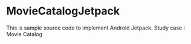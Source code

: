# MovieCatalogJetpack
This is sample source code to implement Android Jetpack. Study case : Movie Catalog
